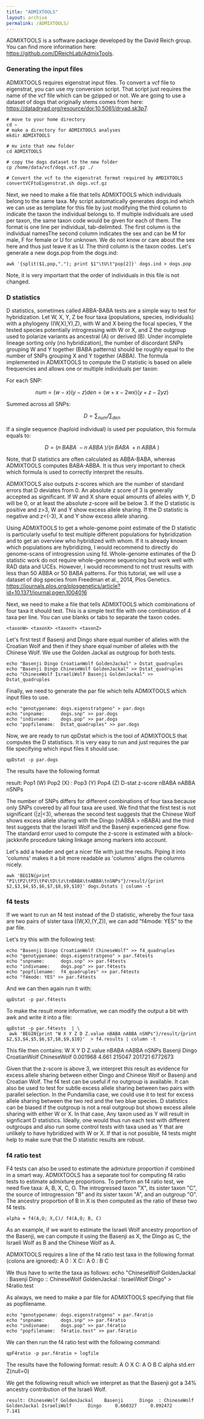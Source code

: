 ```yaml
---
title: "ADMIXTOOLS"
layout: archive
permalink: /ADMIXTOOLS/
---
```


ADMIXTOOLS is a software package developed by the David Reich group. You can find more information here: https://github.com/DReichLab/AdmixTools.

### Generating the input files
ADMIXTOOLS requires eigenstrat input files. To convert a vcf file to eigenstrat, you can use my conversion script. That script just requires the name of the vcf file which can be gzipped or not. We are going to use a dataset of dogs that originally stems comes from here: https://datadryad.org/resource/doi:10.5061/dryad.sk3p7.

```shell
# move to your home directory
cd ~
# make a directory for ADMIXTOOLS analyses
mkdir ADMIXTOOLS

# mv into that new folder
cd ADMIXTOOLS

# copy the dogs dataset to the new folder
cp /home/data/vcf/dogs.vcf.gz ./

# Convert the vcf to the eigenstrat format required by AMDIXTOOLS
convertVCFtoEigenstrat.sh dogs.vcf.gz
```

Next, we need to make a file that tells ADMIXTOOLS which individuals belong to the same taxa. My script automatically generates dogs.ind which we can use as template for this file by just modifying the third column to indicate the taxon the individual belongs to. If multiple individuals are used per taxon, the same taxon code would be given for each of them. The format is one line per individual, tab-delimited. The first column is the individual namesThe second column indicates the sex and can be M for male, F for female or U for unknown. We do not know or care about the sex here and thus just leave it as U. The third column is the taxon codes. Let's generate a new dogs.pop from the dogs.ind:

```shell
awk '{split($1,pop,"."); print $1"\tU\t"pop[2]}' dogs.ind > dogs.pop
```
Note, it is very important that the order of individuals in this file is not changed.

### D statistics

D statistics, sometimes called ABBA-BABA tests are a simple way to test for hybridization.  Let W, X, Y, Z be four taxa (populations, species, individuals) with a phylogeny ((W,X),Y),Z), with W and X being the focal species, Y the tested species potentially introgressing with W or X, and Z the outgroup used to polarize variants as ancestral (A) or derived (B). Under incomplete lineage sorting only (no hybridization), the number of discordant SNPs grouping W and Y together (BABA patterns) should be roughly equal to the number of SNPs grouping X and Y together (ABBA). The formula implemented in ADMIXTOOLS to compute the D statistic is based on allele frequencies and allows one or multiple individuals per taxon:

For each SNP:
```math
num = (w − x)(y − z )
den = (w + x − 2wx)(y + z − 2yz )
```

Summed across all SNPs:
```math
D = \sum_{num} / \sum_{den}
```

If a single sequence (haploid individual) is used per population, this formula equals to:
```math
D = (n~BABA~ - n~ABBA~) / (n~BABA~+n~ABBA~)
```

Note, that D statistics are often calculated as ABBA-BABA, whereas ADMIXTOOLS computes BABA-ABBA. It is thus very important to check which formula is used to correctly interpret the results.

ADMIXTOOLS also outputs z-scores which are the number of standard errors that D deviates from 0. An absolute z score of 3 is generally accepted as significant. If W and X share equal amounts of alleles with Y, D will be 0, or at least the absolute z-score will be below 3. If the D statistic is positive and z>3, W and Y show excess allele sharing. If the D statistic is negative and z<(-3), X and Y show excess allele sharing.

Using ADMIXTOOLS to get a whole-genome point estimate of the D statistic is particularly useful to test multiple different populations for hybridization and to get an overview who hybridized with whom. If it is already known which populations are hybridizing, I would recommend to directly do genome-scans of introgression using fd. Whole-genome estimates of the D statistic work do not require  whole-genome sequencing but work well with RAD data and UCEs. However, I would recommend to not trust results with less than 50 ABBA or 50 BABA patterns. For this tutorial, we will use a dataset of dog species from Freedman et al., 2014, Plos Genetics.
https://journals.plos.org/plosgenetics/article?id=10.1371/journal.pgen.1004016

Next, we need to make a file that tells ADMIXTOOLS which combinations of four taxa it should test. This is a simple text file with one combination of 4 taxa per line. You can use blanks or tabs to separate the taxon codes.
```shell
<taxonW> <taxonX> <taxonY> <taxonZ>
```
Let's first test if Basenji and Dingo share equal number of alleles with the Croatian Wolf and then if they share equal number of alleles with the Chinese Wolf. We use the Golden Jackal as outgroup for both tests.
```shell
echo "Basenji Dingo CroatianWolf GoldenJackal" > Dstat_quadruples
echo "Basenji Dingo ChineseWolf GoldenJackal" >> Dstat_quadruples
echo "ChineseWolf IsraeliWolf Basenji GoldenJackal" >> Dstat_quadruples
```

Finally, we need to generate the par file which tells ADMIXTOOLS which input files to use.
```shell
echo "genotypename: dogs.eigenstratgeno" > par.dogs
echo "snpname:      dogs.snp" >> par.dogs
echo "indivname:    dogs.pop" >> par.dogs
echo "popfilename:  Dstat_quadruples" >> par.dogs
```

Now, we are ready to run qpDstat which is the tool of ADMIXTOOLS that computes the D statistiscs. It is very easy to run and just requires the par file specifying which input files it should use.

```shell
qpDstat -p par.dogs
```
The results have the following format

result:   Pop1 (W)  Pop2 (X) : Pop3 (Y)  Pop4 (Z)  D-stat	z-score	nBABA	nABBA nSNPs

The number of SNPs differs for different combinations of four taxa because only SNPs covered by all four taxa are used. We find that the first test is not significant (|z|<3), whereas the second test suggests that the Chinese Wolf shows excess allele sharing with the Dingo (nABBA > nBABA) and the third test suggests that the Israeli Wolf and the Basenji experienced gene flow. The standard error used to compute the z-score is estimated with a block-jackknife procedure taking linkage among markers into account.

Let's add a header and get a nicer file with just the results. Piping it into 'columns' makes it a bit more readable as 'columns' aligns the columns nicely.

```shell
awk 'BEGIN{print "P1\tP2\tP3\tP4\tD\tz\tnBABA\tnABBA\tnSNPs"}/result/{print $2,$3,$4,$5,$6,$7,$8,$9,$10}' dogs.Dstats | column -t
```


### f4 tests

If we want to run an f4 test instead of the D statistic, whereby the four taxa are two pairs of sister taxa ((W,X),(Y,Z)), we can add "f4mode: YES" to the par file.

Let's try this with the following test:

```shell
echo "Basenji Dingo CroatianWolf ChineseWolf" >> f4_quadruples
echo "genotypename: dogs.eigenstratgeno" > par.f4tests
echo "snpname:      dogs.snp" >> par.f4tests
echo "indivname:    dogs.pop" >> par.f4tests
echo "popfilename:  f4_quadruples" >> par.f4tests
echo "f4mode: YES" >> par.f4tests
```
And we can then again run it with:
```shell
qpDstat -p par.f4tests
```
To make the result more informative, we can modify the output a bit with awk and write it into a file:
```shell
qpDstat -p par.f4tests  | \
 awk 'BEGIN{print "W X Y Z D Z.value nBABA nABBA nSNPs"}/result/{print $2,$3,$4,$5,$6,$7,$8,$9,$10}'  > f4.results | column -t
```

This file then contains:
W	X	Y	D	Z.value	nBABA nABBA nSNPs
Basenji      Dingo CroatianWolf ChineseWolf      0.001968      4.661  215047 201721 6772673

Given that the z-score is above 3, we interpret this result as evidence for excess allele sharing between either Dingo and Chinese Wolf or Basenji and Croatian Wolf. The f4 test can be useful if no outgroup is available. It can also be used to test for subtle excess allele sharing between two pairs with parallel selection. In the Pundamilia case, we could use it to test for excess allele sharing between the two red and the two blue species. D statistics can be biased if the outgroup is not a real outgroup but shows excess allele sharing with either W or X. In that case, Any taxon used as Y will result in signficant D statistics. Ideally, one would thus run each test with different outgroups and also run some control tests with taxa used as Y that are unlikely to have hybridized with W or X. If that is not possible, f4 tests might help to make sure that the D statistic results are robust.

### f4 ratio test
F4 tests can also be used to estimate the admixture proportion if combined in a smart way. ADMIXTOOLS has a separate tool for computing f4 ratio tests to estimate admixture proportions. To perform an f4 ratio test, we need five taxa: A, B, X, C, O. The introgressed taxon "X", its sister taxon "C", the source of introgression "B" and its sister taxon "A", and an outgroup "O". The ancestry proportion of B in X is then computed as the ratio of these two f4 tests.

```shell
alpha = f4(A,O; X,C)/ f4(A,O; B, C)
```
As an example, if we want to estimate the Israeli Wolf ancestry proportion of the Basenji, we can compute it using the Basenji as X, the Dingo as C, the Israeli Wolf as B and the Chinese Wolf as A.

ADMIXTOOLS requires a line of the f4 ratio test taxa in the following format (colons are ignored):
A 0 : X C:: A 0 : B C

We thus have to write the taxa as follows:
echo "ChineseWolf GoldenJackal : Basenji Dingo :: ChineseWolf GoldenJackal : IsraeliWolf Dingo" > f4ratio.test

As always, we need to make a par file for ADMIXTOOLS specifying that file as popfilename.

```shell
echo "genotypename: dogs.eigenstratgeno" > par.f4ratio
echo "snpname:      dogs.snp" >> par.f4ratio
echo "indivname:    dogs.pop" >> par.f4ratio
echo "popfilename:  f4ratio.test" >> par.f4ratio

```
We can then run the f4 ratio test with the following command:

```shell
qpF4ratio -p par.f4ratio > logfile
```


The results have the following format:
result: A O X C:  A O B C alpha std.err Z(null=0)

We get the following result which we interpret as that the Basenji got a 34% ancestry contribution of the Israeli Wolf.
```shell
result: ChineseWolf GoldenJackal    Basenji      Dingo  : ChineseWolf GoldenJackal IsraeliWolf      Dingo     0.660327     0.092472      7.141
```
